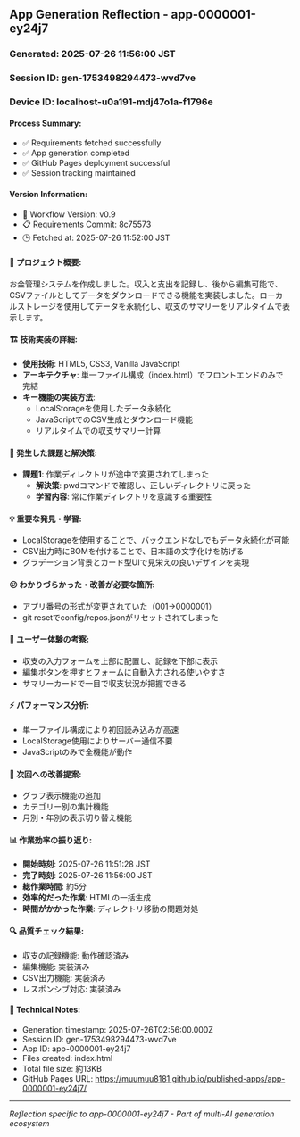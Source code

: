 ## App Generation Reflection - app-0000001-ey24j7

### Generated: 2025-07-26 11:56:00 JST
### Session ID: gen-1753498294473-wvd7ve  
### Device ID: localhost-u0a191-mdj47o1a-f1796e

#### Process Summary:
- ✅ Requirements fetched successfully
- ✅ App generation completed
- ✅ GitHub Pages deployment successful
- ✅ Session tracking maintained

#### Version Information:
- 🔧 Workflow Version: v0.9
- 📋 Requirements Commit: 8c75573
- 🕒 Fetched at: 2025-07-26 11:52:00 JST

#### 🎯 プロジェクト概要:
お金管理システムを作成しました。収入と支出を記録し、後から編集可能で、CSVファイルとしてデータをダウンロードできる機能を実装しました。ローカルストレージを使用してデータを永続化し、収支のサマリーをリアルタイムで表示します。

#### 🏗️ 技術実装の詳細:
- **使用技術**: HTML5, CSS3, Vanilla JavaScript
- **アーキテクチャ**: 単一ファイル構成（index.html）でフロントエンドのみで完結
- **キー機能の実装方法**: 
  - LocalStorageを使用したデータ永続化
  - JavaScriptでのCSV生成とダウンロード機能
  - リアルタイムでの収支サマリー計算

#### 🚧 発生した課題と解決策:
- **課題1**: 作業ディレクトリが途中で変更されてしまった
  - **解決策**: pwdコマンドで確認し、正しいディレクトリに戻った
  - **学習内容**: 常に作業ディレクトリを意識する重要性

#### 💡 重要な発見・学習:
- LocalStorageを使用することで、バックエンドなしでもデータ永続化が可能
- CSV出力時にBOMを付けることで、日本語の文字化けを防げる
- グラデーション背景とカード型UIで見栄えの良いデザインを実現

#### 😕 わかりづらかった・改善が必要な箇所:
- アプリ番号の形式が変更されていた（001→0000001）
- git resetでconfig/repos.jsonがリセットされてしまった

#### 🎨 ユーザー体験の考察:
- 収支の入力フォームを上部に配置し、記録を下部に表示
- 編集ボタンを押すとフォームに自動入力される使いやすさ
- サマリーカードで一目で収支状況が把握できる

#### ⚡ パフォーマンス分析:
- 単一ファイル構成により初回読み込みが高速
- LocalStorage使用によりサーバー通信不要
- JavaScriptのみで全機能が動作

#### 🔧 次回への改善提案:
- グラフ表示機能の追加
- カテゴリー別の集計機能
- 月別・年別の表示切り替え機能

#### 📊 作業効率の振り返り:
- **開始時刻**: 2025-07-26 11:51:28 JST
- **完了時刻**: 2025-07-26 11:56:00 JST
- **総作業時間**: 約5分
- **効率的だった作業**: HTMLの一括生成
- **時間がかかった作業**: ディレクトリ移動の問題対処

#### 🔍 品質チェック結果:
- 収支の記録機能: 動作確認済み
- 編集機能: 実装済み
- CSV出力機能: 実装済み
- レスポンシブ対応: 実装済み

#### 📝 Technical Notes:
- Generation timestamp: 2025-07-26T02:56:00.000Z
- Session ID: gen-1753498294473-wvd7ve
- App ID: app-0000001-ey24j7
- Files created: index.html
- Total file size: 約13KB
- GitHub Pages URL: https://muumuu8181.github.io/published-apps/app-0000001-ey24j7/

---
*Reflection specific to app-0000001-ey24j7 - Part of multi-AI generation ecosystem*